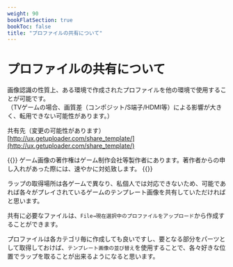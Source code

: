 ```yaml
---
weight: 90
bookFlatSection: true
bookToc: false
title: "プロファイルの共有について"
---
```


# プロファイルの共有について

画像認識の性質上、ある環境で作成されたプロファイルを他の環境で使用することが可能です。\
（TVゲームの場合、画質差（コンポジット/S端子/HDMI等）による影響が大きく、転用できない可能性があります。）

共有先（変更の可能性があります）
[http://ux.getuploader.com/share_template/](http://ux.getuploader.com/share_template/)

{{<hint danger>}}
ゲーム画像の著作権はゲーム制作会社等製作者にあります。著作者からの申し入れがあった際には、速やかに対処致します。
{{</hint>}}

ラップの取得場所は各ゲームで異なり、私個人では対応できないため、可能であれば各々がプレイされているゲームのテンプレート画像を共有していただければと思います。

共有に必要なファイルは、```File→現在選択中のプロファイルをアップロード```から作成することができます。

プロファイルは各カテゴリ毎に作成しても良いですし、要となる部分をパーツとして取得しておけば、```テンプレート画像の並び替え```を使用することで、各々好きな位置でラップを取ることが出来るようになると思います。
